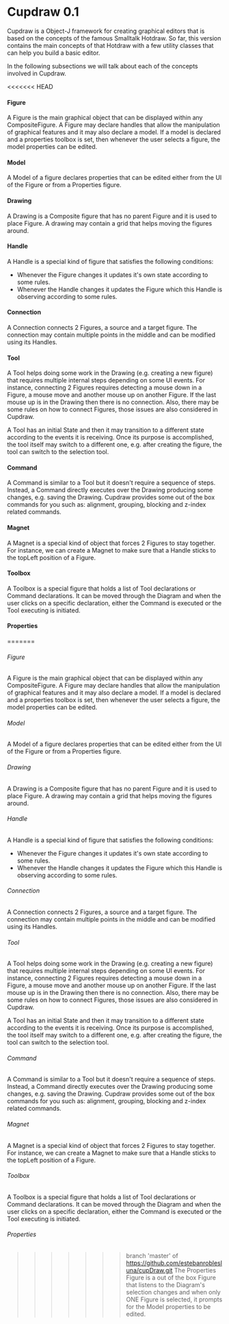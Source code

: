 # Cupdraw 0.1 #

Cupdraw is a Object-J framework for creating graphical editors that is based on the concepts of the famous Smalltalk Hotdraw.
So far, this version contains the main concepts of that Hotdraw with a few utility classes that can help you build a basic editor.

In the following subsections we will talk about each of the concepts involved in Cupdraw.

<<<<<<< HEAD
#### Figure
A Figure is the main graphical object that can be displayed within any CompositeFigure. A Figure may declare handles that allow the manipulation of graphical features and it may also declare a model. If a model is declared and a properties toolbox is set, then whenever the user selects a figure, the model properties can be edited.

#### Model
A Model of a figure declares properties that can be edited either from the UI of the Figure or from a Properties figure.

#### Drawing 
A Drawing is a Composite figure that has no parent Figure and it is used to place Figure. A drawing may contain a grid that helps moving the figures around.

#### Handle
A Handle is a special kind of figure that satisfies the following conditions:
* Whenever the Figure changes it updates it's own state according to some rules.
* Whenever the Handle changes it updates the Figure which this Handle is observing according to some rules.

#### Connection
A Connection connects 2 Figures, a source and a target figure. The connection may contain multiple points in the middle and can be modified using its Handles.

#### Tool
A Tool helps doing some work in the Drawing (e.g. creating a new figure) that requires multiple internal steps depending on some UI events. For instance, connecting 2 Figures requires detecting a mouse down in a Figure, a mouse move and another mouse up on another Figure. If the last mouse up is in the Drawing then there is no connection. Also, there may be some rules on how to connect Figures, those issues are also considered in Cupdraw.

A Tool has an initial State and then it may transition to a different state according to the events it is receiving. Once its purpose is accomplished, the tool itself may switch to a different one, e.g. after creating the figure, the tool can switch to the selection tool.

#### Command
A Command is similar to a Tool but it doesn't require a sequence of steps. Instead, a Command directly executes over the Drawing producing some changes, e.g. saving the Drawing. Cupdraw provides some out of the box commands for you such as: alignment, grouping, blocking and z-index related commands.

#### Magnet
A Magnet is a special kind of object that forces 2 Figures to stay together. For instance, we can create a Magnet to make sure that a Handle sticks to the topLeft position of a Figure.

#### Toolbox
A Toolbox is a special figure that holds a list of Tool declarations or Command declarations. It can be moved through the Diagram and when the user clicks on a specific declaration, either the Command is executed or the Tool executing is initiated.

#### Properties 
=======
###### Figure
A Figure is the main graphical object that can be displayed within any CompositeFigure. A Figure may declare handles that allow the manipulation of graphical features and it may also declare a model. If a model is declared and a properties toolbox is set, then whenever the user selects a figure, the model properties can be edited.

###### Model
A Model of a figure declares properties that can be edited either from the UI of the Figure or from a Properties figure.

###### Drawing 
A Drawing is a Composite figure that has no parent Figure and it is used to place Figure. A drawing may contain a grid that helps moving the figures around.

###### Handle
A Handle is a special kind of figure that satisfies the following conditions:
* Whenever the Figure changes it updates it's own state according to some rules.
* Whenever the Handle changes it updates the Figure which this Handle is observing according to some rules.

###### Connection
A Connection connects 2 Figures, a source and a target figure. The connection may contain multiple points in the middle and can be modified using its Handles.

###### Tool
A Tool helps doing some work in the Drawing (e.g. creating a new figure) that requires multiple internal steps depending on some UI events. For instance, connecting 2 Figures requires detecting a mouse down in a Figure, a mouse move and another mouse up on another Figure. If the last mouse up is in the Drawing then there is no connection. Also, there may be some rules on how to connect Figures, those issues are also considered in Cupdraw.

A Tool has an initial State and then it may transition to a different state according to the events it is receiving. Once its purpose is accomplished, the tool itself may switch to a different one, e.g. after creating the figure, the tool can switch to the selection tool.

###### Command
A Command is similar to a Tool but it doesn't require a sequence of steps. Instead, a Command directly executes over the Drawing producing some changes, e.g. saving the Drawing. Cupdraw provides some out of the box commands for you such as: alignment, grouping, blocking and z-index related commands.

###### Magnet
A Magnet is a special kind of object that forces 2 Figures to stay together. For instance, we can create a Magnet to make sure that a Handle sticks to the topLeft position of a Figure.

###### Toolbox
A Toolbox is a special figure that holds a list of Tool declarations or Command declarations. It can be moved through the Diagram and when the user clicks on a specific declaration, either the Command is executed or the Tool executing is initiated.

###### Properties 
>>>>>>> branch 'master' of https://github.com/estebanroblesluna/cupDraw.git
The Properties Figure is a out of the box Figure that listens to the Diagram's selection changes and when only ONE Figure is selected, it prompts for the Model properties to be edited.
